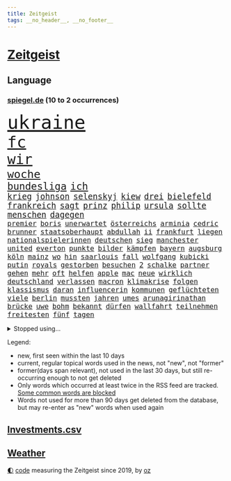 ```yaml
---
title: Zeitgeist
tags: __no_header__, __no_footer__
---
```


# [Zeitgeist](https://oliz.io/zeitgeist/)

## Language

<h3><a href="https://www.spiegel.de" target="_blank">spiegel.de</a> (10 to 2 occurrences)</h3>
<p style="font-family:monospace">
<span style="font-size:32pt"><a href="news_links.html#ukraine" class="current">ukraine</a></span>
<br>
<span style="font-size:27pt"><a href="news_links.html#fc" class="current">fc</a></span>
<br>
<span style="font-size:24pt"><a href="news_links.html#wir" class="current">wir</a></span>
<br>
<span style="font-size:19pt"><a href="news_links.html#woche" class="current">woche</a></span>
<br>
<span style="font-size:17pt"><a href="news_links.html#bundesliga" class="current">bundesliga</a></span>
<span style="font-size:17pt"><a href="news_links.html#ich" class="current">ich</a></span>
<br>
<span style="font-size:14pt"><a href="news_links.html#krieg" class="current">krieg</a></span>
<span style="font-size:14pt"><a href="news_links.html#johnson" class="current">johnson</a></span>
<span style="font-size:14pt"><a href="news_links.html#selenskyj" class="current">selenskyj</a></span>
<span style="font-size:14pt"><a href="news_links.html#kiew" class="current">kiew</a></span>
<span style="font-size:14pt"><a href="news_links.html#drei" class="current">drei</a></span>
<span style="font-size:14pt"><a href="news_links.html#bielefeld" class="current">bielefeld</a></span>
<span style="font-size:14pt"><a href="news_links.html#frankreich" class="current">frankreich</a></span>
<span style="font-size:14pt"><a href="news_links.html#sagt" class="current">sagt</a></span>
<span style="font-size:14pt"><a href="news_links.html#prinz" class="current">prinz</a></span>
<span style="font-size:14pt"><a href="news_links.html#philip" class="current">philip</a></span>
<span style="font-size:14pt"><a href="news_links.html#ursula" class="current">ursula</a></span>
<span style="font-size:14pt"><a href="news_links.html#sollte" class="current">sollte</a></span>
<span style="font-size:14pt"><a href="news_links.html#menschen" class="current">menschen</a></span>
<span style="font-size:14pt"><a href="news_links.html#dagegen" class="current">dagegen</a></span>
<br>
<span style="font-size:12pt"><a href="news_links.html#premier" class="current">premier</a></span>
<span style="font-size:12pt"><a href="news_links.html#boris" class="current">boris</a></span>
<span style="font-size:12pt"><a href="news_links.html#unerwartet" class="current">unerwartet</a></span>
<span style="font-size:12pt"><a href="news_links.html#österreichs" class="current">österreichs</a></span>
<span style="font-size:12pt"><a href="news_links.html#arminia" class="new">arminia</a></span>
<span style="font-size:12pt"><a href="news_links.html#cedric" class="new">cedric</a></span>
<span style="font-size:12pt"><a href="news_links.html#brunner" class="current">brunner</a></span>
<span style="font-size:12pt"><a href="news_links.html#staatsoberhaupt" class="current">staatsoberhaupt</a></span>
<span style="font-size:12pt"><a href="news_links.html#abdullah" class="new">abdullah</a></span>
<span style="font-size:12pt"><a href="news_links.html#ii" class="current">ii</a></span>
<span style="font-size:12pt"><a href="news_links.html#frankfurt" class="current">frankfurt</a></span>
<span style="font-size:12pt"><a href="news_links.html#liegen" class="current">liegen</a></span>
<span style="font-size:12pt"><a href="news_links.html#nationalspielerinnen" class="new">nationalspielerinnen</a></span>
<span style="font-size:12pt"><a href="news_links.html#deutschen" class="current">deutschen</a></span>
<span style="font-size:12pt"><a href="news_links.html#sieg" class="current">sieg</a></span>
<span style="font-size:12pt"><a href="news_links.html#manchester" class="current">manchester</a></span>
<span style="font-size:12pt"><a href="news_links.html#united" class="current">united</a></span>
<span style="font-size:12pt"><a href="news_links.html#everton" class="current">everton</a></span>
<span style="font-size:12pt"><a href="news_links.html#punkte" class="current">punkte</a></span>
<span style="font-size:12pt"><a href="news_links.html#bilder" class="current">bilder</a></span>
<span style="font-size:12pt"><a href="news_links.html#kämpfen" class="current">kämpfen</a></span>
<span style="font-size:12pt"><a href="news_links.html#bayern" class="current">bayern</a></span>
<span style="font-size:12pt"><a href="news_links.html#augsburg" class="current">augsburg</a></span>
<span style="font-size:12pt"><a href="news_links.html#köln" class="current">köln</a></span>
<span style="font-size:12pt"><a href="news_links.html#mainz" class="current">mainz</a></span>
<span style="font-size:12pt"><a href="news_links.html#wo" class="current">wo</a></span>
<span style="font-size:12pt"><a href="news_links.html#hin" class="current">hin</a></span>
<span style="font-size:12pt"><a href="news_links.html#saarlouis" class="new">saarlouis</a></span>
<span style="font-size:12pt"><a href="news_links.html#fall" class="current">fall</a></span>
<span style="font-size:12pt"><a href="news_links.html#wolfgang" class="current">wolfgang</a></span>
<span style="font-size:12pt"><a href="news_links.html#kubicki" class="current">kubicki</a></span>
<span style="font-size:12pt"><a href="news_links.html#putin" class="current">putin</a></span>
<span style="font-size:12pt"><a href="news_links.html#royals" class="current">royals</a></span>
<span style="font-size:12pt"><a href="news_links.html#gestorben" class="current">gestorben</a></span>
<span style="font-size:12pt"><a href="news_links.html#besuchen" class="current">besuchen</a></span>
<span style="font-size:12pt"><a href="news_links.html#2" class="current">2</a></span>
<span style="font-size:12pt"><a href="news_links.html#schalke" class="current">schalke</a></span>
<span style="font-size:12pt"><a href="news_links.html#partner" class="current">partner</a></span>
<span style="font-size:12pt"><a href="news_links.html#gehen" class="current">gehen</a></span>
<span style="font-size:12pt"><a href="news_links.html#mehr" class="current">mehr</a></span>
<span style="font-size:12pt"><a href="news_links.html#oft" class="current">oft</a></span>
<span style="font-size:12pt"><a href="news_links.html#helfen" class="current">helfen</a></span>
<span style="font-size:12pt"><a href="news_links.html#apple" class="current">apple</a></span>
<span style="font-size:12pt"><a href="news_links.html#mac" class="current">mac</a></span>
<span style="font-size:12pt"><a href="news_links.html#neue" class="current">neue</a></span>
<span style="font-size:12pt"><a href="news_links.html#wirklich" class="current">wirklich</a></span>
<span style="font-size:12pt"><a href="news_links.html#deutschland" class="current">deutschland</a></span>
<span style="font-size:12pt"><a href="news_links.html#verlassen" class="current">verlassen</a></span>
<span style="font-size:12pt"><a href="news_links.html#macron" class="current">macron</a></span>
<span style="font-size:12pt"><a href="news_links.html#klimakrise" class="current">klimakrise</a></span>
<span style="font-size:12pt"><a href="news_links.html#folgen" class="current">folgen</a></span>
<span style="font-size:12pt"><a href="news_links.html#klassismus" class="new">klassismus</a></span>
<span style="font-size:12pt"><a href="news_links.html#daran" class="current">daran</a></span>
<span style="font-size:12pt"><a href="news_links.html#influencerin" class="current">influencerin</a></span>
<span style="font-size:12pt"><a href="news_links.html#kommunen" class="current">kommunen</a></span>
<span style="font-size:12pt"><a href="news_links.html#geflüchteten" class="current">geflüchteten</a></span>
<span style="font-size:12pt"><a href="news_links.html#viele" class="current">viele</a></span>
<span style="font-size:12pt"><a href="news_links.html#berlin" class="current">berlin</a></span>
<span style="font-size:12pt"><a href="news_links.html#mussten" class="current">mussten</a></span>
<span style="font-size:12pt"><a href="news_links.html#jahren" class="current">jahren</a></span>
<span style="font-size:12pt"><a href="news_links.html#umes" class="new">umes</a></span>
<span style="font-size:12pt"><a href="news_links.html#arunagirinathan" class="new">arunagirinathan</a></span>
<span style="font-size:12pt"><a href="news_links.html#brücke" class="current">brücke</a></span>
<span style="font-size:12pt"><a href="news_links.html#uwe" class="current">uwe</a></span>
<span style="font-size:12pt"><a href="news_links.html#bohm" class="new">bohm</a></span>
<span style="font-size:12pt"><a href="news_links.html#bekannt" class="current">bekannt</a></span>
<span style="font-size:12pt"><a href="news_links.html#dürfen" class="current">dürfen</a></span>
<span style="font-size:12pt"><a href="news_links.html#wallfahrt" class="new">wallfahrt</a></span>
<span style="font-size:12pt"><a href="news_links.html#teilnehmen" class="current">teilnehmen</a></span>
<span style="font-size:12pt"><a href="news_links.html#freitesten" class="new">freitesten</a></span>
<span style="font-size:12pt"><a href="news_links.html#fünf" class="current">fünf</a></span>
<span style="font-size:12pt"><a href="news_links.html#tagen" class="current">tagen</a></span>
</p>
<details>
<summary>Stopped using...</summary>
<p class="former" style="font-size:12pt">
vergeblich(535) lufthansa(534) anderes(533) festnahmen(533) senat(533) tom(533) verstöße(533) energiewende(532) fahrzeug(532) gemeinde(532) verhandelt(532) walter(532) 5(531) attackieren(531) breitet(531) egal(531) entgegen(531) entlässt(531) erinnerungen(531) erscheinen(531) klimawandels(531) leichter(531) liege(531) massiver(531) spaniens(531) you(531) zugunsten(531) badenwürttembergs(530) entwarnung(530) fenster(530) gerufen(530) kritische(530) liverpool(530) marcel(530) männern(530) rechtsextreme(530) streicht(530) bücher(529) endet(529) herbst(529) hinterher(529) mali(529) republikaner(529) stolz(529) 12(528) aufgerufen(528) englische(528) gefüllt(528) informieren(528) interne(528) lager(528) mancherorts(528) oberbürgermeister(528) paul(528) rechten(528) verwendet(528) abgeben(527) britischer(527) ertragen(527) figuren(527) großaufgebot(527) jedem(527) menge(527) programm(527) rechtsextremisten(527) schildert(527) usgericht(527) versprach(527) abgesetzt(526) angebot(526) attentat(526) aufregung(526) gelang(526) insekten(526) mailand(526) weder(526) wenden(526) 7(525) freigestellt(525) geschichten(525) größter(525) spanier(525) vorantreiben(525) 33(524) ard(524) arsenal(524) beschwerden(524) bilden(524) bremer(524) negativ(524) stuft(524) stürmer(524) überwinden(524) 125(523) 2024(523) 96(523) ausnahmen(523) radikale(523) rente(523) reporter(523) schmidt(523) sechsten(523) verhängte(523) daimler(522) froh(522) infizieren(522) kochinstituts(522) schottland(522) 65(521) crash(521) drohungen(521) einreisen(521) feuerwehrleute(521) freude(521) lastwagen(521) offenen(521) schulze(521) aufruf(520) finanziell(520) image(520) kompliziert(520) meinungsfreiheit(520) voraus(520) 10000(519) durchs(519) form(519) heftige(519) herrschen(519) klimaschützer(519) stoßen(519) anja(518) demokratischen(518) e(518) geklärt(518) hürden(518) olympiasieger(518) pipeline(518) rekordhoch(518) schnitt(518) lebenslange(517) potsdam(517) setzten(517) zuversichtlich(517) produzieren(516) spekuliert(516) verabreicht(516) band(515) größeren(515) kevin(515) roger(515) sexuellen(515) attacken(514) gesetze(514) todesopfer(514) konkrete(513) olympische(513) unterschied(513) bob(512) katholische(512) marsch(512) viertelfinale(512) empfängt(511) küstenwache(511) nah(511) verstoßen(511) weckt(511) anzeichen(510) hielten(510) loswerden(510) aktivistin(509) kommentare(509) gang(508) impfkampagne(508) älteren(508) fan(506) immunität(506) münster(506) schockiert(506) trug(505) verzweifelten(505) vorgänger(504) bürgerinnen(503) generalbundesanwalt(503) konferenz(503) impfungen(502) offenbart(502) informiert(500) laufenden(500) menschenrechtsverletzungen(500) moschee(500) nennen(500) stress(500) songs(499) fertig(496) justizminister(496) karten(496) solchen(496) benötigen(495) nieder(495) rechtsstreit(495) künstliche(494) produziert(494) atomkraft(493) thüringer(493) minderjährigen(492) hinweis(491) türen(489) athletinnen(488) erhöhung(488) geht's(488) kandidatur(487) claus(486) ursprünglich(485) empfangen(484) bbc(475) abschluss(471) beworben(471) gelangen(467) größe(466) schutzsuchende(462) herauszufinden(461) rückte(460) versammelt(459) zweieinhalb(458) gelangt(457) pfleger(449) hartz(446) festgesetzt(444) katzen(444) überwiegend(441) stationiert(427) extra(426) jagt(426) verstoß(426) niederländer(424) klettert(417) fotografiert(415) gaspipeline(406) ostdeutsche(406) potenziell(398) stören(396) benannt(393) lahmgelegt(391) stärkste(389) fluggesellschaft(383) sahra(382) wagenknecht(382) todesursache(376) urteile(376) kriege(371) holten(369) niemals(369) elfjährigen(368) politikern(364) erteilte(361) wagner(354) zögern(353) affen(352) greenpeace(352) beleidigte(350) gebeten(349) prozessauftakt(344) scharfen(344) proben(343) airline(342) übrig(342) fonds(340) werte(330) vorgesetzten(327) kabel(323) grünes(319) begraben(316) dynamo(315) reinhard(315) beispiellose(310) 2013(308) ausgewählt(306) vertrieben(303) ungeimpfte(299) genossen(297) johansson(296) kontinent(294) baum(292) riesiger(291) impfskeptiker(289) finger(288) kohlekraftwerke(288) julius(284) atomkraftwerk(283) minsk(282) tribüne(280) fehlte(278) bevorzugt(276) treibstoff(276) rohstoffe(275) britta(273) wenigsten(273) 28jähriger(272) bergab(272) fluggesellschaften(272) flüchtet(272) gerichtet(270) kreative(268) auswärtige(266) einstige(265) parteispitze(264) schrumpft(264) veröffentlichung(264) 1962(263) chemnitz(262) grundsätzlich(261) hollywoodstar(261) visa(260) vierjährige(256) freigesprochen(255) kolumnistin(255) 2005(254) axel(254) genauer(253) verheerende(253) haie(250) gewartet(249) fläche(246) gorillas(246) lied(246) 33jährige(245) fashion(245) verurteilung(245) elfjähriger(244) sichtbar(244) storniert(244) wandte(244) operiert(243) vorfreude(243) bedankt(242) gewürdigt(242) thiel(239) versehen(239) karrierecoach(238) ermordung(237) überfüllt(237) bezieht(236) füße(235) erscheint(231) bauprojekte(230) syrische(228) verzögerung(227) winterspiele(227) fluten(226) komitee(225) garage(224) websites(224) konzerns(221) leistungen(217) gestern(216) nachspielzeit(216) ali(215) autokraten(215) lauf(214) 400000(212) flüchtlingskrise(212) sechste(212) drauf(211) winterspielen(210) one(209) 39jähriger(208) beute(208) lieferprobleme(207) galaxy(206) vielfach(206) dax(205) entschädigt(205) machtübernahme(205) teslagigafactory(204) ergeht(203) düsseldorfer(202) gewidmet(202) steil(202) kritischen(199) agiert(198) abfahrt(197) illegaler(197) teuerste(197) zelten(194) mastercard(193) gesundheitsämter(192) ausreisen(191) grenzzaun(191) anhörung(189) laufzeit(188) 70000(187) denise(187) lka(186) gesetzesänderung(185) durchbrechen(182) grenzregion(182) vorteil(182) wachsende(182) 12000(181) hierzulande(181) nikita(181) fünftel(180) überdeckt(179) ostdeutschen(178) potenziellen(178) unerwünschte(178) basis(177) direktor(177) koalitionsvertrag(177) tabellenspitze(176) abtreibung(175) ordnete(175) untätigkeit(175) bundesligatopspiel(174) hinunter(174) protestierten(174) terodde(174) aufholjagd(173) beschrieb(173) exportiert(172) krankenhauseinweisungen(171) 16jähriger(170) zündeten(170) gaskrise(169) militärischer(169) spiegelspitzengespräch(169) wesen(169) handlungen(168) mischen(168) rechtsradikale(168) staatssekretär(168) bedrängnis(167) eingeführt(166) präsidentschaftskandidat(166) batman(164) kaperte(164) beruflich(163) fluglinie(163) hautfarbe(163) grünenpolitiker(161) dreier(160) schlafzimmer(160) verordnet(159) tierarten(158) vernichtet(158) deutsch(157) jesse(157) krankenkasse(157) weiche(157) empfindlichen(156) schlangen(156) eingefroren(155) havarie(155) kleineren(155) swiss(155) twittert(155) aromen(154) importieren(153) morde(153) torres(153) aufgelöst(152) regierungschefin(152) rewe(152) 1989(151) kürze(151) mauern(151) namibia(151) coronawinter(150) eingedrungen(150) tatsächliche(150) kredite(149) gap(148) mond(147) erreichbar(146) verblüffend(146) 260(145) reichste(145) sterne(144) verteilen(144) menschlichkeit(143) rhein(143) ansatz(142) blamiert(142) südpolarmeer(142) verteidigungspolitik(142) reynolds(141) wirksam(141) kernkraftwerk(140) sauerstoff(139) überrollt(139) rosenthal(138) zoos(138) lockt(137) niedrigen(137) soziologe(137) unbekannter(137) diente(136) idioten(136) beschlagnahmte(135) tickt(135) finanzspritze(134) methode(134) vielfältig(134) niclas(133) wärme(133) geschaut(132) gletscher(132) fraktionsvorsitzende(131) autorinnen(130) beitreten(129) leitzins(129) seitenlinie(129) vereinbarten(129) ausschließen(128) sabine(128) nutzung(127) betriebsrat(126) totimpfstoff(126) abnehmer(125) atlanta(125) wahr(125) gender(124) unserem(123) wetten(123) boykottieren(122) schier(122) eric(121) hausbesitzer(121) korridor(121) vorgesehen(121) wirklichkeit(121) aufgespürt(120) gefährlichste(120) unterhaltung(120) cyberangriffs(119) feuerte(119) tatortvote(119) winfried(119) eier(117) kentucky(116) karneval(115) pandemiebeginn(115) harsch(114) jahresbeginn(114) martina(114) neunte(114) plattformen(114) otto(112) quadrat(112) quadrats(112) svenja(112) arbeitsplätze(111) fehlenden(111) praktikum(111) vorgesetzte(111) zertifikate(111) ganzes(110) rechtspopulistischen(109) hochwassers(108) vietnam(107) salman(106) dinosaurier(105) gerast(105) impfkritischen(105) maßgeblich(105) vorschreiben(105) ausfuhr(104) champagner(104) enormen(104) geckos(104) lena(104) siebter(104) ärztin(104) motive(103) nina(103) impfpässe(102) rostocker(102) würdigte(102) bach(101) kronprinz(101) scheiße(101) texte(101) kalter(100) major(100) moralisch(100) herrmann(99) beschwert(98) erwägen(98) hässliche(98) krankenpfleger(98) mondes(98) verimpft(98) wirtschaftssanktionen(98) behaupten(96) rechtskräftig(96) unterirdischen(96) erobern(95) evan(95) mitgliedsländer(95) coviderkrankung(94) verteuert(94) zemmour(93) éric(93) eusanktionen(92) ewig(92) fußballweltverband(91) geschildert(91) gnade(91) weitergehende(91) düsteres(90) eurozone(90) heikles(90) schnellt(90) ablenkung(89) gehindert(89) uniklinikum(89) 71(88) haßelmann(88) unerlaubt(88) einfamilienhaus(87) gebremst(87) judenverfolgung(87) laptop(87) masepin(87) berlinspandau(86) diktatoren(86) jeweils(86) karrieren(86) nachbarstaat(86) quiz(86) verbündete(86) wiederbeleben(86) wodka(86) dienstleistungen(85) diverse(85) nahrung(85) eroberung(84) erschwert(84) hackern(84) model(84) pur(84) revision(84) sicheren(84) urheberrecht(84) verwaltungsgebäude(84) börsenaufsicht(83) optimal(83) rechtsgrundlage(83) rennstall(83) robbie(83) tennislegende(83) gerammt(82) eisschnellläuferin(81) nannten(81) wog(81) erkennt(80) erkrankungen(80) hilfskonvois(80) langjährigen(80) söldnerfirma(80) fliege(79) hinlegte(79) lyrics(79) negativrekord(79) sibylle(79) viren(79) weiten(79) eike(78) gleisen(78) let(78) persönlichkeit(78) sticht(78) thüringischen(78) usdemokraten(78) härtesten(77) stuhl(77) zubereitet(77) reduzierte(76) schutzgebieten(76) toyota(76) bäder(75) indiegames(75) lebenswerk(75) regierungsgebäude(75) sozialleistungen(75) unterschätzt(75) vertretern(75) distanzieren(74) schärfsten(74) stefanie(74) südkoreaner(74) everest(73) helen(73) jost(73) kobusch(73) maßnahmenkatalog(73) riskanten(73) unterstützerinnen(73) aktienmarkt(72) ausstrahlung(72) ballistische(72) disneyfilm(72) go(72) meere(72) opa(72) windsor(72) flüchtig(71) intervention(71) kulturellen(71) ladung(71) zehntel(71) amy(70) einrichten(70) frauenrechte(70) novavax(70) singt(70) drakonische(69) frontlinie(69) hochrisikogebiete(69) kreuzfahrten(69) kriegsschiffe(69) kulturminister(69) riesenreich(69) ryan(69) schuldenregeln(69) sperrstunde(69) städtetag(69) unmöglichen(69) wandern(69) 2500(68) auswärtigen(68) entstehenden(68) forderten(68) weitreichend(68) wild(68) 29jährige(67) geredet(67) krankenkassenbeiträgen(67) vormarschs(67) atommeiler(66) benachteiligt(66) bleibe(66) bridge(66) garantiert(66) harbour(66) importverbot(66) meiler(66) soldat(66) entfalten(65) machtlos(64) bewährungsstrafen(63) einzel(63) steuerlich(63) verehren(63) 169(62) cover(62) kassel(62) erreichten(61) gegenkandidaten(61) heuert(61) nairobi(61) querdenkern(61) wehrpflichtigen(61) abschuss(60) erhöhten(60) monsanto(60) generalstaatsanwältin(59) gewicht(59) lokale(59) protestierenden(59) rio(59) schriftstellerinnen(59) unnötig(59) 4400(58) aufgerüstet(58) kraftwerke(58) nordkoreas(58) schwurbler(58) sicherheitsrates(58) abneigung(57) beteiligter(57) exsowjetrepublik(57) schweineherz(57) allzeithoch(56) eskapismus(56) kiosk(56) landschaft(56) nahrungsmittel(56) pekings(56) sofortmaßnahmen(56) tirana(56) vergleichsweise(56) autobahnbrücke(55) durchringen(55) müht(55) satellitenbildern(55) speziell(55) ereignis(54) notoperiert(54) ozeane(54) stille(54) wiederbelebung(54) auffällig(53) marilyn(53) msc(53) ringierverlag(53) a45(52) ausstatten(52) buckinghampalast(52) cruises(52) münstertatort(52) anstrengend(51) defizite(51) eingekesselt(51) höchststände(51) 29jähriger(50) gefangen(50) hausbrand(50) lokalen(50) neuerung(50) parteinachwuchs(50) stimmungsbild(50) vierjährigen(50) gefährlichkeit(49) präzedenzfall(49) umgezogen(49) ungenügend(49) cyberattacken(48) nachkommen(48) schmelzende(48) veto(48) ölpreise(48) 1942(47) dialogbereitschaft(47) marx(47) missbrauchsgutachten(47) südkoreanischen(47) befürworten(46) gzuz(46) künstlerkollektiv(46) teilnehmerin(46) brauerei(45) bruttoinlandsprodukt(45) gründung(45) gütern(45) routinier(45) versus(45) gelockert(44) geringe(44) wettbewerben(44) anleihen(43) armani(43) hinhalten(43) konfliktparteien(43) lohnen(43) prächtig(43) reichweite(43) trittin(43) waffenlieferung(43) weiden(43) ace(42) kubakrise(42) menschenrechtsaktivistin(42) rüstungskonzern(42) seoul(42) aktienmärkte(41) cyberangriff(41) dramatischer(41) jachten(41) körperlichen(41) missbrauchte(41) neuregelung(41) raserei(41) schnellsten(41) zurecht(41) 62(40) gewölbe(40) militärlager(40) rührte(40) schwelle(40) verbannen(40) elefant(39) finanzmärkten(39) light(39) schnellste(39) sportdirektor(39) 87jährige(38) priorität(38) wettkämpfen(38) derzeitige(37) einstellt(37) fahne(37) herauskommt(37) manson(37) rachel(37) teslafabrik(37) truck(37) verantwortlichen(37) wood(37) 92(36) hausbewohner(36) niedriger(36) unbewaffnete(36) bezwang(35) psychiater(35) raketenteils(35) tugendhat(35) folgten(34) gaslobbyist(34) kaja(34) sinniert(34) tablet(34) verbucht(34) ignorierte(33) medaillen(33) poliert(33) sorte(33) extremisten(32) it(32) kusel(32) patientenschützer(32) schickten(32) umgeben(32) antarktisexpedition(31) behandlungen(31) natoeinsatz(31) notebook(31) proteinimpfstoff(31) xenotransplantation(31) immunsystem(30) reserviert(30) schriftzug(30) funktionäre(29) goldmedaille(29) küsten(29) nicolaus(29) prozessbeginn(29) raketentest(29) air(28) eisig(28) eröffnungsfeier(28) sendeverbot(28) yi(28) ansonsten(27) begeht(27) eifrig(27) iocboss(27) machbar(27) sortiment(27) entsendung(26) lästert(26) mohammed(26) reiht(26) saudische(26) überlaufen(26) blumenstrauß(25) kirchen(25) schweineherztransplantation(25) balkone(24) s8(24) tab(24) vorab(24) wachsenden(24) wärmepumpen(24) fußballwelt(23) lindsey(23) pathos(23) prahlt(23) travel(23) ausfiel(22) biathleten(22) delegierte(22) kammer(22) kreativität(22) neigen(22) sportgerichtshof(22) tiefgreifenderen(22) tui(22) verbrechens(22) angstzuständen(21) aschaffenburg(21) beschleunigt(21) claas(21) fatales(21) flugabwehrraketen(21) fluss(21) gesichtern(21) heise(21) marschierten(21) mayer(21) meyerheuer(21) nervosität(21) neunten(21) spiegeltvreporter(21) balanceakt(20) körpergröße(20) terrorverdacht(20) vertreiben(20) waffensystem(20) ökostrom(20) profiteur(19) selbstzweifel(19) suvfahrer(19) zusagen(19) züchten(19) ökonomisch(19) bewerberinnen(18) pawel(18) schumer(18) spült(18) suppe(18) cas(17) chilenische(17) contest(17) eurovision(17) salzburg(17) vorentscheid(17) arne(16) bekanntheit(16) geklappt(16) siege(16) chemikalien(15) gewähren(15) immunisierung(15) pattinson(15) verjüngen(15) dienste(14) dächer(14) kanzelt(14) monarchin(14) sperre(14) tabellenletzten(14) ultra(14) unterfranken(14) überwiegt(14) ecstasy(13) erneuerbare(13) ernährung(13) forschenden(13) fußballspiel(13) impfschutz(13) klärung(13) mindestalter(13) mittagessen(13) anzug(12) befruchtung(12) huang(12) högel(12) niels(12) yuting(12) zusage(12) austausch(11) fliehenden(11) olena(11)
</p>
</details>
<p>Legend:
<ul>
<li><span class="new">new</span>, first seen within the last 10 days</li>
<li><span class="current">current</span>, regular topical words used in the news, not "new", not "former"</li>
<li><span class="former">former(days span relevant)</span>, not used in the last 30 days, but still re-occurring enough to not get deleted</li>
<li>Only words which occurred at least twice in the RSS feed are tracked. <a href="language/filters.py">Some common words are blocked</a></li>
<li>Words not used for more than 90 days get deleted from the database, but may re-enter as "new" words when used again</li>
</ul>
</p>

## [Investments](investments.html)[.csv](investments.csv)

## [Weather](weather.html)

<footer>
<a href="javascript:toggleTheme()" class="nav">🌓</a>
<a href="https://github.com/ooz/zeitgeist">code</a> measuring the Zeitgeist since 2019, by <a href="https://oliz.io">oz</a>
</footer>
